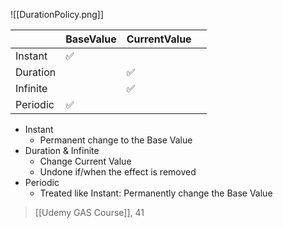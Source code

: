 ![[DurationPolicy.png]]

|          | BaseValue | CurrentValue |     |
| -------- | --------- | ------------ | --- |
| Instant  | ✅         |              |     |
| Duration |           | ✅            |     |
| Infinite |           | ✅            |     |
| Periodic | ✅         |              |     |
* Instant
	* Permanent change to the Base Value
* Duration & Infinite
	* Change Current Value
	* Undone if/when the effect is removed
* Periodic
	* Treated like Instant: Permanently change the Base Value
> [[Udemy GAS Course]], 41